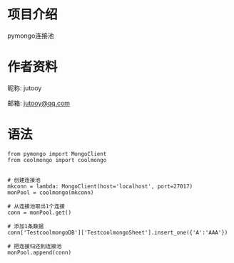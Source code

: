 # 项目介绍

pymongo连接池

# 作者资料

昵称: jutooy

邮箱: jutooy@qq.com

# 语法

    from pymongo import MongoClient
    from coolmongo import coolmongo


    # 创建连接池
    mkconn = lambda: MongoClient(host='localhost', port=27017)
    monPool = coolmongo(mkconn)

    # 从连接池取出1个连接
    conn = monPool.get()

    # 添加1条数据
    conn['TestcoolmongoDB']['TestcoolmongoSheet'].insert_one({'A':'AAA'})

    # 把连接归还到连接池
    monPool.append(conn)
